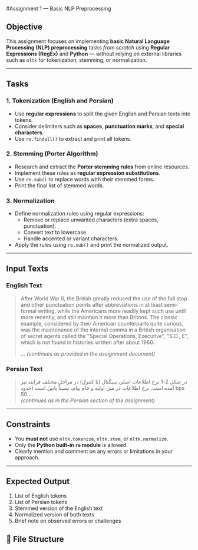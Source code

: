#Assignment 1 — Basic NLP Preprocessing

## Objective
This assignment focuses on implementing **basic Natural Language Processing (NLP) preprocessing** tasks *from scratch* using **Regular Expressions (RegEx)** and **Python** — without relying on external libraries such as `nltk` for tokenization, stemming, or normalization.

---

## Tasks

### 1. Tokenization (English and Persian)
- Use **regular expressions** to split the given English and Persian texts into tokens.
- Consider delimiters such as **spaces**, **punctuation marks**, and **special characters**.
- Use `re.findall()` to extract and print all tokens.

### 2. Stemming (Porter Algorithm)
- Research and extract the **Porter stemming rules** from online resources.
- Implement these rules as **regular expression substitutions**.
- Use `re.sub()` to replace words with their stemmed forms.
- Print the final list of stemmed words.

### 3. Normalization
- Define normalization rules using regular expressions:
  - Remove or replace unwanted characters (extra spaces, punctuation).
  - Convert text to lowercase.
  - Handle accented or variant characters.
- Apply the rules using `re.sub()` and print the normalized output.

---

## Input Texts
### English Text
> After World War II, the British greatly reduced the use of the full stop and other punctuation points after abbreviations in at least semi-formal writing, while the Americans more readily kept such use until more recently, and still maintain it more than Britons. The classic example, considered by their American counterparts quite curious, was the maintenance of the internal comma in a British organisation of secret agents called the "Special Operations, Executive", "S.O., E", which is not found in histories written after about 1960.
>
> ... *(continues as provided in the assignment document)*

### Persian Text
> در شکل 2-1 نرخ اطلاعات اصلی سیگنال (یا کنترل) در مراحل مختلف فرایند نیز آمده است. نرخ اطلاعات در متن اولیه و خام پیام، نسبتاً پایین است (حدود bps 50 ...  
> *(continues as in the Persian section of the assignment)*

---

## Constraints
- You **must not** use `nltk.tokenize`, `nltk.stem`, or `nltk.normalize`.
- Only the **Python built-in `re` module** is allowed.
- Clearly mention and comment on any errors or limitations in your approach.

---

## Expected Output
1. List of English tokens  
2. List of Persian tokens  
3. Stemmed version of the English text  
4. Normalized version of both texts  
5. Brief note on observed errors or challenges



## 🧾 File Structure
